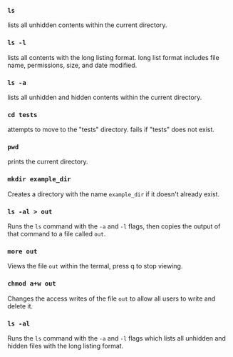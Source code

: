 ### `ls`
lists all unhidden contents within the current directory.

### `ls -l`
lists all contents with the long listing format.
long list format includes file name, permissions, size, and date modified.

### `ls -a`
lists all unhidden and hidden contents within the current directory.

### `cd tests`
attempts to move to the "tests" directory.
fails if "tests" does not exist.

### `pwd`
prints the current directory.

### `mkdir example_dir`
Creates a directory with the name `example_dir` if it doesn't already exist.

### `ls -al > out`
Runs the `ls` command with the `-a` and `-l` flags, then copies the output of that command to a file called `out`.

### `more out`
Views the file `out` within the termal, press q to stop viewing.

### `chmod a+w out`
Changes the access writes of the file `out` to allow all users to write and delete it.

### `ls -al`
Runs the `ls` command with the `-a` and `-l` flags which lists all unhidden and hidden files with the long listing format.